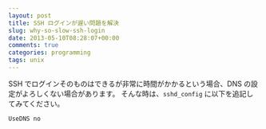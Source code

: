```yaml
---
layout: post
title: SSH ログインが遅い問題を解決
slug: why-so-slow-ssh-login
date: 2013-05-10T08:28:07+00:00
comments: true
categories: programming
tags: unix
---
```


SSH でログインそのものはできるが非常に時間がかかるという場合、DNS の設定がよろしくない場合があります。
そんな時は、`sshd_config` に以下を追記してみてください。

    UseDNS no
